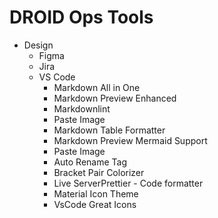 # DROID Ops Tools

* Design
  * Figma
  * Jira
  * VS Code
    * Markdown All in One
    * Markdown Preview Enhanced
    * Markdownlint
    * Paste Image
    * Markdown Table Formatter
    * Markdown Preview Mermaid Support 
    * Paste Image 
    * Auto Rename Tag
    * Bracket Pair Colorizer
    * Live ServerPrettier - Code formatter
    * Material Icon Theme
    * VsCode Great Icons
    

